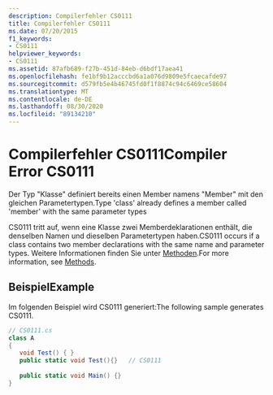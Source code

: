 ```yaml
---
description: Compilerfehler CS0111
title: Compilerfehler CS0111
ms.date: 07/20/2015
f1_keywords:
- CS0111
helpviewer_keywords:
- CS0111
ms.assetid: 87afb689-f27b-451d-84eb-d6bdf17aea41
ms.openlocfilehash: fe1bf9b12acccbd6a1a076d9809e5fcaecafde97
ms.sourcegitcommit: d579fb5e4b46745fd0f1f8874c94c6469ce58604
ms.translationtype: MT
ms.contentlocale: de-DE
ms.lasthandoff: 08/30/2020
ms.locfileid: "89134210"
---
```

# <a name="compiler-error-cs0111"></a><span data-ttu-id="55eb8-103">Compilerfehler CS0111</span><span class="sxs-lookup"><span data-stu-id="55eb8-103">Compiler Error CS0111</span></span>
<span data-ttu-id="55eb8-104">Der Typ "Klasse" definiert bereits einen Member namens "Member" mit den gleichen Parametertypen.</span><span class="sxs-lookup"><span data-stu-id="55eb8-104">Type 'class' already defines a member called 'member' with the same parameter types</span></span>  
  
 <span data-ttu-id="55eb8-105">CS0111 tritt auf, wenn eine Klasse zwei Memberdeklarationen enthält, die denselben Namen und dieselben Parametertypen haben.</span><span class="sxs-lookup"><span data-stu-id="55eb8-105">CS0111 occurs if a class contains two member declarations with the same name and parameter types.</span></span> <span data-ttu-id="55eb8-106">Weitere Informationen finden Sie unter [Methoden](../programming-guide/classes-and-structs/methods.md).</span><span class="sxs-lookup"><span data-stu-id="55eb8-106">For more information, see [Methods](../programming-guide/classes-and-structs/methods.md).</span></span>  
  
## <a name="example"></a><span data-ttu-id="55eb8-107">Beispiel</span><span class="sxs-lookup"><span data-stu-id="55eb8-107">Example</span></span>  
 <span data-ttu-id="55eb8-108">Im folgenden Beispiel wird CS0111 generiert:</span><span class="sxs-lookup"><span data-stu-id="55eb8-108">The following sample generates CS0111.</span></span>  
  
```csharp  
// CS0111.cs  
class A  
{  
   void Test() { }  
   public static void Test(){}   // CS0111  
  
   public static void Main() {}  
}  
```
